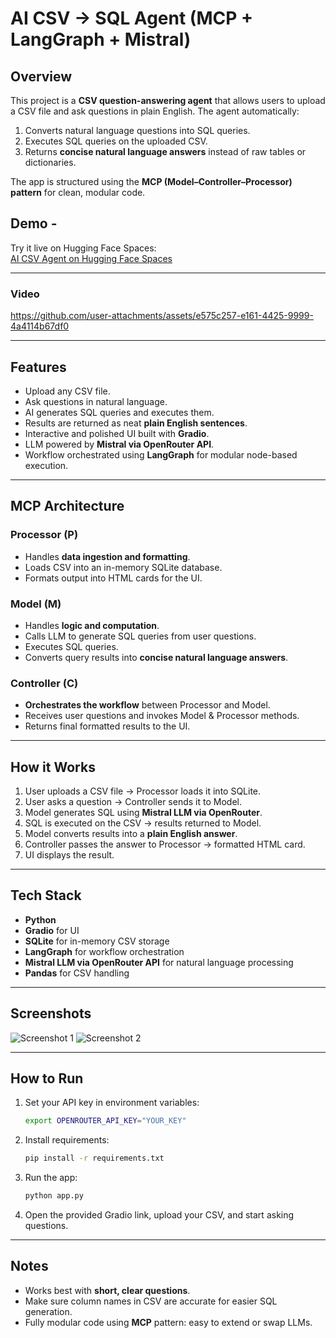 # AI CSV → SQL Agent (MCP + LangGraph + Mistral)

## Overview

This project is a **CSV question-answering agent** that allows users to upload a CSV file and ask questions in plain English. The agent automatically:

1. Converts natural language questions into SQL queries.
2. Executes SQL queries on the uploaded CSV.
3. Returns **concise natural language answers** instead of raw tables or dictionaries.

The app is structured using the **MCP (Model–Controller–Processor) pattern** for clean, modular code.

## Demo - 

Try it live on Hugging Face Spaces:  
[AI CSV Agent on Hugging Face Spaces](https://huggingface.co/spaces/ajnx014/Natural-Language-to-SQL-Agent)

---
### Video

https://github.com/user-attachments/assets/e575c257-e161-4425-9999-4a4114b67df0

---

## Features

* Upload any CSV file.
* Ask questions in natural language.
* AI generates SQL queries and executes them.
* Results are returned as neat **plain English sentences**.
* Interactive and polished UI built with **Gradio**.
* LLM powered by **Mistral via OpenRouter API**.
* Workflow orchestrated using **LangGraph** for modular node-based execution.

---

## MCP Architecture

### **Processor (P)**

* Handles **data ingestion and formatting**.
* Loads CSV into an in-memory SQLite database.
* Formats output into HTML cards for the UI.

### **Model (M)**

* Handles **logic and computation**.
* Calls LLM to generate SQL queries from user questions.
* Executes SQL queries.
* Converts query results into **concise natural language answers**.

### **Controller (C)**

* **Orchestrates the workflow** between Processor and Model.
* Receives user questions and invokes Model & Processor methods.
* Returns final formatted results to the UI.

---

## How it Works

1. User uploads a CSV file → Processor loads it into SQLite.
2. User asks a question → Controller sends it to Model.
3. Model generates SQL using **Mistral LLM via OpenRouter**.
4. SQL is executed on the CSV → results returned to Model.
5. Model converts results into a **plain English answer**.
6. Controller passes the answer to Processor → formatted HTML card.
7. UI displays the result.

---

## Tech Stack

* **Python**
* **Gradio** for UI
* **SQLite** for in-memory CSV storage
* **LangGraph** for workflow orchestration
* **Mistral LLM via OpenRouter API** for natural language processing
* **Pandas** for CSV handling

---

## Screenshots

<!-- Add your screenshots here -->

![Screenshot 1](#)
![Screenshot 2](#)

---

## How to Run

1. Set your API key in environment variables:

   ```bash
   export OPENROUTER_API_KEY="YOUR_KEY"
   ```
2. Install requirements:

   ```bash
   pip install -r requirements.txt
   ```
3. Run the app:

   ```bash
   python app.py
   ```
4. Open the provided Gradio link, upload your CSV, and start asking questions.

---

## Notes

* Works best with **short, clear questions**.
* Make sure column names in CSV are accurate for easier SQL generation.
* Fully modular code using **MCP** pattern: easy to extend or swap LLMs.
